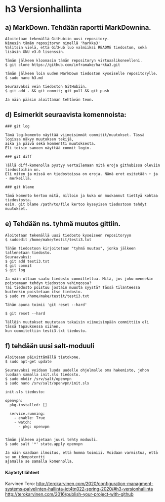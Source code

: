 # h3 Versionhallinta

## a) MarkDown. Tehdään raportti MarkDownina.

	Aloitetaan tekemällä GitHubiin uusi repository. 
	Nimesin tämän repositoryn nimellä 'harkka3'
	Valitsin vielä, että GitHub luo valmiiksi README tiedoston, sekä lisäsin GNU v3.0 lisenssin.

	Tämän jälkeen kloonasin tämän repositoryn virtuaalikoneelleni.
	$ git clone https://github.com/inframake/harkka3.git
	
	Tämän jälkeen loin uuden MarkDown tiedoston kyseiselle repositorylle.
	$ sudo nano h3.md

	Seuraavaksi vein tiedoston GitHubiin.
	$ git add . && git commit; git pull && git push

	Ja näin pääsin aloittaman tehtävän teon.

## d) Esimerkit seuraavista komennoista:

	### git log
	
	Tämä log-komento näyttää viimeisimmät commitit/muutokset. Tässä logissa näkyy muutoksen tekijä,
	aika ja päivä sekä kommentti muutoksesta.
	Eli toisin sanoen näyttää commit login.

	### git diff

	Tällä diff-komenolla pystyy vertailemaan mitä eroja githubissa oleviin tiedostoihin on.
	Eli miten ja missä on tiedostoissa on eroja. Nämä erot esitetään + ja - merkeillä.

	### git blame

	Tämä komento kertoo mitä, milloin ja kuka on muokannut tiettyä kohtaa tiedostosta.
	esim. git blame /path/to/file kertoo kyseyisen tiedostoon tehdyt muutokset.


## e) Tehdään ns. tyhmä muutos gittiin.

	
	Aloitetaan tekemällä uusi tiedosto kyseiseen repositoryyn
	$ sudoedit /home/make/testit/testi3.txt

	Tähän tiedostoon kirjoitetaan "tyhmä muutos", jonka jälkeen tallenetaan tiedosto.
	Seuraavaksi:
	$ git add testi3.txt
	$ git commit
	$ git log

	Ja näin ollaan saatu tiedosto committettua. Mitä, jos joku meneekin poistamaan tehdyn tiedoston vahingossa?
	Tai tiedosto poistuu jostain muusta syystä? Tässä tilanteessa kuitenkin poistetaan itse tiedosto.
	$ sudo rm /home/make/testit/testi3.txt

	Tähän apuna toimii 'git reset --hard'

	$ git reset --hard

	Tällöin muutokset muutetaan takaisin viimeisimpään committiin eli tässä tapauksessa siihen,
	kun commitettiin testi3.txt tiedosto.

 
## f) tehdään uusi salt-moduuli

	Aloiteaan päivittämällä tietokone.
	$ sudo apt-get update

	Seuraavaksi voidaan luoda uudelle ohjelmalle oma hakemisto, johon luodaan samalla init.sls tiedosto.
	$ sudo mkdir /srv/salt/openvpn
	$ sudo nano /srv/salt/openvpn/init.sls

	init.sls tiedosto:

	openvpn:
	  pkg.installed: []
	  
	  service.running:
	    - enable: True
	    - watch:
	      - pkg: openvpn
	  

	Tämän jälkeen ajetaan juuri tehty moduuli.
	$ sudo salt '*' state.apply openvpn

	Ja näin saadaan ilmoitus, että homma toimiii. Voidaan varmistua, että se on idempotentti
	ajamalle se samalla komennolla.


#### Käytetyt lähteet

Karvinen Tero: 
http://terokarvinen.com/2020/configuration-managment-systems-palvelinten-hallinta-ict4tn022-spring-2020/#h3-versionhallinta
http://terokarvinen.com/2016/publish-your-project-with-github
